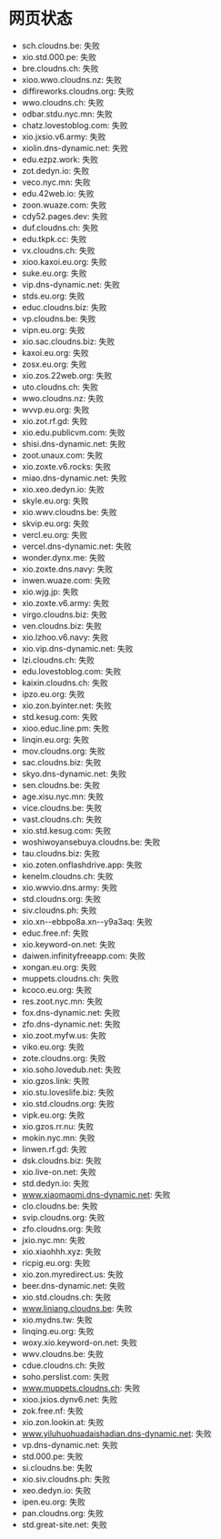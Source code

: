 # 网页状态
- sch.cloudns.be: 失败
- xio.std.000.pe: 失败
- bre.cloudns.ch: 失败
- xioo.wwo.cloudns.nz: 失败
- diffireworks.cloudns.org: 失败
- wwo.cloudns.ch: 失败
- odbar.stdu.nyc.mn: 失败
- chatz.lovestoblog.com: 失败
- xio.jxsio.v6.army: 失败
- xiolin.dns-dynamic.net: 失败
- edu.ezpz.work: 失败
- zot.dedyn.io: 失败
- veco.nyc.mn: 失败
- edu.42web.io: 失败
- zoon.wuaze.com: 失败
- cdy52.pages.dev: 失败
- duf.cloudns.ch: 失败
- edu.tkpk.cc: 失败
- vx.cloudns.ch: 失败
- xioo.kaxoi.eu.org: 失败
- suke.eu.org: 失败
- vip.dns-dynamic.net: 失败
- stds.eu.org: 失败
- educ.cloudns.biz: 失败
- vp.cloudns.be: 失败
- vipn.eu.org: 失败
- xio.sac.cloudns.biz: 失败
- kaxoi.eu.org: 失败
- zosx.eu.org: 失败
- xio.zos.22web.org: 失败
- uto.cloudns.ch: 失败
- wwo.cloudns.nz: 失败
- wvvp.eu.org: 失败
- xio.zot.rf.gd: 失败
- xio.edu.publicvm.com: 失败
- shisi.dns-dynamic.net: 失败
- zoot.unaux.com: 失败
- xio.zoxte.v6.rocks: 失败
- miao.dns-dynamic.net: 失败
- xio.xeo.dedyn.io: 失败
- skyle.eu.org: 失败
- xio.wwv.cloudns.be: 失败
- skvip.eu.org: 失败
- vercl.eu.org: 失败
- vercel.dns-dynamic.net: 失败
- wonder.dynx.me: 失败
- xio.zoxte.dns.navy: 失败
- inwen.wuaze.com: 失败
- xio.wjg.jp: 失败
- xio.zoxte.v6.army: 失败
- virgo.cloudns.biz: 失败
- ven.cloudns.biz: 失败
- xio.lzhoo.v6.navy: 失败
- xio.vip.dns-dynamic.net: 失败
- lzi.cloudns.ch: 失败
- edu.lovestoblog.com: 失败
- kaixin.cloudns.ch: 失败
- ipzo.eu.org: 失败
- xio.zon.byinter.net: 失败
- std.kesug.com: 失败
- xioo.educ.line.pm: 失败
- linqin.eu.org: 失败
- mov.cloudns.org: 失败
- sac.cloudns.biz: 失败
- skyo.dns-dynamic.net: 失败
- sen.cloudns.be: 失败
- age.xisu.nyc.mn: 失败
- vice.cloudns.be: 失败
- vast.cloudns.ch: 失败
- xio.std.kesug.com: 失败
- woshiwoyansebuya.cloudns.be: 失败
- tau.cloudns.biz: 失败
- xio.zoten.onflashdrive.app: 失败
- kenelm.cloudns.ch: 失败
- xio.wwvio.dns.army: 失败
- std.cloudns.org: 失败
- siv.cloudns.ph: 失败
- xio.xn--ebbpo8a.xn--y9a3aq: 失败
- educ.free.nf: 失败
- xio.keyword-on.net: 失败
- daiwen.infinityfreeapp.com: 失败
- xongan.eu.org: 失败
- muppets.cloudns.ch: 失败
- kcoco.eu.org: 失败
- res.zoot.nyc.mn: 失败
- fox.dns-dynamic.net: 失败
- zfo.dns-dynamic.net: 失败
- xio.zoot.myfw.us: 失败
- viko.eu.org: 失败
- zote.cloudns.org: 失败
- xio.soho.lovedub.net: 失败
- xio.gzos.link: 失败
- xio.stu.loveslife.biz: 失败
- xio.std.cloudns.org: 失败
- vipk.eu.org: 失败
- xio.gzos.rr.nu: 失败
- mokin.nyc.mn: 失败
- linwen.rf.gd: 失败
- dsk.cloudns.biz: 失败
- xio.live-on.net: 失败
- std.dedyn.io: 失败
- www.xiaomaomi.dns-dynamic.net: 失败
- clo.cloudns.be: 失败
- svip.cloudns.org: 失败
- zfo.cloudns.org: 失败
- jxio.nyc.mn: 失败
- xio.xiaohhh.xyz: 失败
- ricpig.eu.org: 失败
- xio.zon.myredirect.us: 失败
- beer.dns-dynamic.net: 失败
- xio.std.cloudns.ch: 失败
- www.liniang.cloudns.be: 失败
- xio.mydns.tw: 失败
- linqing.eu.org: 失败
- woxy.xio.keyword-on.net: 失败
- wwv.cloudns.be: 失败
- cdue.cloudns.ch: 失败
- soho.perslist.com: 失败
- www.muppets.cloudns.ch: 失败
- xioo.jxios.dynv6.net: 失败
- zok.free.nf: 失败
- xio.zon.lookin.at: 失败
- www.yiluhuohuadaishadian.dns-dynamic.net: 失败
- vp.dns-dynamic.net: 失败
- std.000.pe: 失败
- si.cloudns.be: 失败
- xio.siv.cloudns.ph: 失败
- xeo.dedyn.io: 失败
- ipen.eu.org: 失败
- pan.cloudns.org: 失败
- std.great-site.net: 失败
